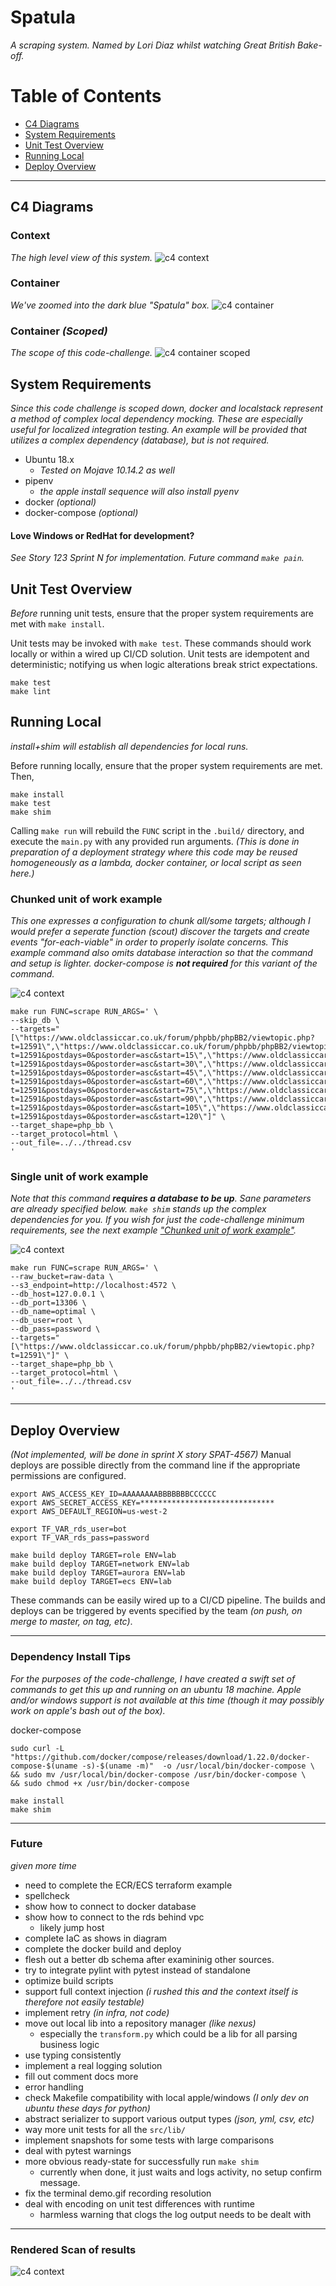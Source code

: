 # Spatula
_A scraping system. Named by Lori Diaz whilst watching Great British Bake-off._

# Table of Contents

* [C4 Diagrams](#c4-diagrams)
* [System Requirements](#system-requirements)
* [Unit Test Overview](#unit-test-overview)
* [Running Local](#running-local)
* [Deploy Overview](#deploy-overview)


--------------


## C4 Diagrams

### Context
_The high level view of this system._
![c4 context](./docs/c4-context.svg)

### Container
_We've zoomed into the dark blue "Spatula" box._
![c4 container](./docs/c4-container.svg)

### Container _(Scoped)_
_The scope of this code-challenge._
![c4 container scoped](./docs/c4-container-scoped.svg)


## System Requirements
_Since this code challenge is scoped down, 
docker and localstack represent a method of complex local dependency mocking.
These are especially useful for localized integration testing.
An example will be provided that utilizes a complex dependency (database), but is not required._

- Ubuntu 18.x
  - _Tested on Mojave 10.14.2 as well_
- pipenv
  - _the apple install sequence will also install pyenv_
- docker _(optional)_
- docker-compose _(optional)_


#### Love Windows or RedHat for development?
_See Story 123 Sprint N for implementation. Future command `make pain`._


## Unit Test Overview
_Before_ running unit tests, ensure that the proper system requirements are met with `make install`.

Unit tests may be invoked with `make test`.
These commands should work locally or within a wired up CI/CD solution.
Unit tests are idempotent and deterministic; notifying us when logic alterations break strict expectations.
```
make test
make lint
```


## Running Local
_install+shim will establish all dependencies for local runs._

Before running locally, ensure that the proper system requirements are met.
Then,
```
make install
make test
make shim
```

Calling `make run` will rebuild the `FUNC` script in the `.build/` directory, 
and execute the `main.py` with any provided run arguments.
_(This is done in preparation of a deployment strategy where this code may be reused homogeneously as a lambda, docker container, or local script as seen here.)_


### Chunked unit of work example
_This one expresses a configuration to chunk all/some targets;
although I would prefer a seperate function (scout) discover the targets and create events "for-each-viable" in order to properly isolate concerns.
This example command also omits database interaction so that the command and setup is lighter.
docker-compose is **not required** for this variant of the command._

![c4 context](./docs/demo2.gif)

```
make run FUNC=scrape RUN_ARGS=' \
--skip_db \
--targets="[\"https://www.oldclassiccar.co.uk/forum/phpbb/phpBB2/viewtopic.php?t=12591\",\"https://www.oldclassiccar.co.uk/forum/phpbb/phpBB2/viewtopic.php?t=12591&postdays=0&postorder=asc&start=15\",\"https://www.oldclassiccar.co.uk/forum/phpbb/phpBB2/viewtopic.php?t=12591&postdays=0&postorder=asc&start=30\",\"https://www.oldclassiccar.co.uk/forum/phpbb/phpBB2/viewtopic.php?t=12591&postdays=0&postorder=asc&start=45\",\"https://www.oldclassiccar.co.uk/forum/phpbb/phpBB2/viewtopic.php?t=12591&postdays=0&postorder=asc&start=60\",\"https://www.oldclassiccar.co.uk/forum/phpbb/phpBB2/viewtopic.php?t=12591&postdays=0&postorder=asc&start=75\",\"https://www.oldclassiccar.co.uk/forum/phpbb/phpBB2/viewtopic.php?t=12591&postdays=0&postorder=asc&start=90\",\"https://www.oldclassiccar.co.uk/forum/phpbb/phpBB2/viewtopic.php?t=12591&postdays=0&postorder=asc&start=105\",\"https://www.oldclassiccar.co.uk/forum/phpbb/phpBB2/viewtopic.php?t=12591&postdays=0&postorder=asc&start=120\"]" \
--target_shape=php_bb \
--target_protocol=html \
--out_file=../../thread.csv
'
```


### Single unit of work example
_Note that this command **requires a database to be up**.
Sane parameters are already specified below.
`make shim` stands up the complex dependencies for you.
If you wish for just the code-challenge minimum requirements,
see the next example ["Chunked unit of work example"](#chunked-unit-of-work-example)._

![c4 context](./docs/demo.gif)

```
make run FUNC=scrape RUN_ARGS=' \
--raw_bucket=raw-data \
--s3_endpoint=http://localhost:4572 \
--db_host=127.0.0.1 \
--db_port=13306 \
--db_name=optimal \
--db_user=root \
--db_pass=password \
--targets="[\"https://www.oldclassiccar.co.uk/forum/phpbb/phpBB2/viewtopic.php?t=12591\"]" \
--target_shape=php_bb \
--target_protocol=html \
--out_file=../../thread.csv
'
```



------------------
## Deploy Overview 
_(Not implemented, will be done in sprint X story SPAT-4567)_
Manual deploys are possible directly from the command line if the appropriate permissions are configured.

```
export AWS_ACCESS_KEY_ID=AAAAAAAABBBBBBBCCCCCC
export AWS_SECRET_ACCESS_KEY=******************************
export AWS_DEFAULT_REGION=us-west-2

export TF_VAR_rds_user=bot
export TF_VAR_rds_pass=password
```

```
make build deploy TARGET=role ENV=lab
make build deploy TARGET=network ENV=lab
make build deploy TARGET=aurora ENV=lab
make build deploy TARGET=ecs ENV=lab
```

These commands can be easily wired up to a CI/CD pipeline.
The builds and deploys can be triggered by events specified by the team _(on push, on merge to master, on tag, etc)_.



---------------------------
### Dependency Install Tips
_For the purposes of the code-challenge, I have created a swift set of commands to get this up and running on an ubuntu 18 machine.
Apple and/or windows support is not available at this time (though it may possibly work on apple's bash out of the box)._

docker-compose
```
sudo curl -L "https://github.com/docker/compose/releases/download/1.22.0/docker-compose-$(uname -s)-$(uname -m)"  -o /usr/local/bin/docker-compose \
&& sudo mv /usr/local/bin/docker-compose /usr/bin/docker-compose \
&& sudo chmod +x /usr/bin/docker-compose

make install
make shim
```



----------
### Future
_given more time_

  - need to complete the ECR/ECS terraform example
  - spellcheck
  - show how to connect to docker database
  - show how to connect to the rds behind vpc
    - likely jump host
  - complete IaC as shows in diagram
  - complete the docker build and deploy
  - flesh out a better db schema after examininig other sources.
  - try to integrate pylint with pytest instead of standalone
  - optimize build scripts
  - support full context injection _(i rushed this and the context itself is therefore not easily testable)_
  - implement retry _(in infra, not code)_
  - move out local lib into a repository manager _(like nexus)_
    - especially the `transform.py` which could be a lib for all parsing business logic
  - use typing consistently
  - implement a real logging solution
  - fill out comment docs more
  - error handling
  - check Makefile compatibility with local apple/windows _(I only dev on ubuntu these days for python)_
  - abstract serializer to support various output types _(json, yml, csv, etc)_
  - way more unit tests for all the `src/lib/`
  - implement snapshots for some tests with large comparisons
  - deal with pytest warnings
  - more obvious ready-state for successfully run `make shim`
    - currently when done, it just waits and logs activity, no setup confirm message.
  - fix the terminal demo.gif recording resolution
  - deal with encoding on unit test differences with runtime
    - harmless warning that clogs the log output needs to be dealt with


----------------------------
### Rendered Scan of results
![c4 context](./docs/results.gif)
